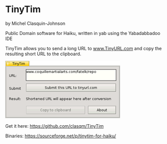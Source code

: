 # TinyTim

by Michel Clasquin-Johnson

Public Domain software for Haiku, written in yab using the Yabadabbadoo IDE

TinyTim allows you to send a long URL to www.TinyURL.com and copy the resulting short URL to the clipboard.

![Tiny Tim](tinytim.png)

Get it here: https://github.com/clasqm/TinyTim

Binaries: https://sourceforge.net/p/tinytim-for-haiku/
